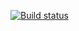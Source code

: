 [![Build status](https://ci.appveyor.com/api/projects/status/97yagkciydg110nj?svg=true)](https://ci.appveyor.com/project/EvgeniiIshchenko/ajs-hw5-t2)